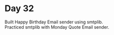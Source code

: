 # Day 32

Built Happy Birthday Email sender using smtplib.<br />
Practiced smtplib with Monday Quote Email sender.

